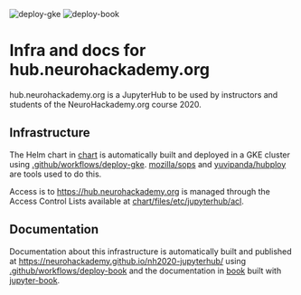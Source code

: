 ![deploy-gke](https://github.com/neurohackademy/nh2020-jupyterhub/workflows/deploy-gke/badge.svg)
![deploy-book](https://github.com/neurohackademy/nh2020-jupyterhub/workflows/deploy-book/badge.svg)

# Infra and docs for hub.neurohackademy.org

hub.neurohackademy.org is a JupyterHub to be used by instructors and students of
the NeuroHackademy.org course 2020.

## Infrastructure

The Helm chart in [chart](chart) is automatically built and deployed in a GKE
cluster using [.github/workflows/deploy-gke](github/workflows/deploy-gke).
[mozilla/sops](https://github.com/mozilla/sops) and
[yuvipanda/hubploy](https://github.com/yuvipanda/hubploy) are tools used to do
this.

Access is to https://hub.neurohackademy.org is managed through the Access
Control Lists available at
[chart/files/etc/jupyterhub/acl](chart/files/etc/jupyterhub/acl).

## Documentation

Documentation about this infrastructure is automatically built and published at
https://neurohackademy.github.io/nh2020-jupyterhub/ using
[.github/workflows/deploy-book](github/workflows/deploy-book) and the
documentation in [book](book) built with
[jupyter-book](https://github.com/executablebooks/jupyter-book).
